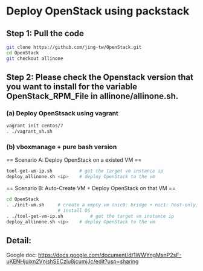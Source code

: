 # Deploy OpenStack using packstack

## Step 1: Pull the code
```bash
git clone https://github.com/jing-tw/OpenStack.git
cd OpenStack
git checkout allinone
```

## Step 2: Please check the Openstack version that you want to install for the variable OpenStack_RPM_File in allinone/allinone.sh.
### (a) Deploy OpenStsack using vagrant
```bash
vagrant init centos/7
. ./vagrant_sh.sh
```


### (b) vboxmanage + pure bash version
== Scenario A: Deploy OpenStack on a existed VM ==
```bash
tool-get-vm-ip.sh          # get the target vm instance ip
deploy_allinone.sh <ip>    # deploy OpenStack to the vm
```

== Scenario B: Auto-Create VM + Deploy OpenStack on that VM ==
```bash
cd OpenStack
. ./init-vm.sh     # create a empty vm (nic0: bridge + nic1: host-only, 200GB
                   # install OS
. ./tool-get-vm-ip.sh          # get the target vm instance ip
deploy_allinone.sh <ip>    # deploy OpenStack to the vm
```


## Detail:
Google doc: https://docs.google.com/document/d/1WWYngMsnP2sF-uKENHjuixn2VnjshSECzlu8jcumjJc/edit?usp=sharing
